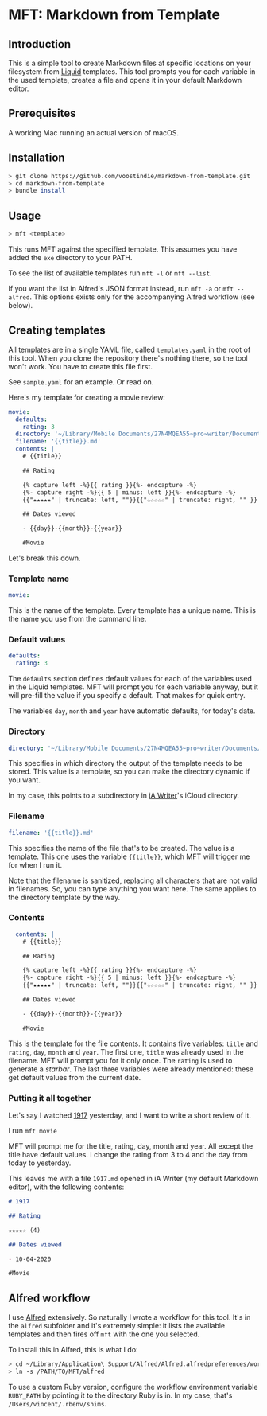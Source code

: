 # MFT: Markdown from Template

## Introduction

This is a simple tool to create Markdown files at specific locations on your filesystem from [Liquid](https://shopify.github.io/liquid/) templates. This tool prompts you for each variable in the used template, creates a file and opens it in your default Markdown editor.

## Prerequisites

A working Mac running an actual version of macOS.

## Installation

```sh
> git clone https://github.com/voostindie/markdown-from-template.git
> cd markdown-from-template
> bundle install
```

## Usage

```sh
> mft <template>
```

This runs MFT against the specified template. This assumes you have added the `exe` directory to your PATH.

To see the list of available templates run `mft -l` or `mft --list`. 

If you want the list in Alfred's JSON format instead, run `mft -a` or `mft --alfred`. This options exists only for the accompanying Alfred workflow (see below).

## Creating templates

All templates are in a single YAML file, called `templates.yaml` in the root of this tool. When you clone the repository there's nothing there, so the tool won't work. You have to create this file first.

See `sample.yaml` for an example. Or read on.

Here's my template for creating a movie review:

```yaml
movie:
  defaults:
    rating: 3
  directory: '~/Library/Mobile Documents/27N4MQEA55~pro~writer/Documents/Movies'
  filename: '{{title}}.md'
  contents: |
    # {{title}}

    ## Rating

    {% capture left -%}{{ rating }}{%- endcapture -%}
    {%- capture right -%}{{ 5 | minus: left }}{%- endcapture -%}
    {{"★★★★★" | truncate: left, ""}}{{"☆☆☆☆☆" | truncate: right, "" }} ({{rating}})

    ## Dates viewed

    - {{day}}-{{month}}-{{year}}

    #Movie
```

Let's break this down.

### Template name

```yaml
movie:
```

This is the name of the template. Every template has a unique name. This is the name you use from the command line.

### Default values

```yaml
defaults:
  rating: 3
```

The `defaults` section defines default values for each of the variables used in the Liquid templates. MFT will prompt you for each variable anyway, but it will pre-fill the value if you specify a default. That makes for quick entry.

The variables `day`, `month` and `year` have automatic defaults, for today's date.

### Directory

```yaml
directory: '~/Library/Mobile Documents/27N4MQEA55~pro~writer/Documents/Movies'
```

This specifies in which directory the output of the template needs to be stored. This value is a template, so you can make the directory dynamic if you want.

In my case, this points to a subdirectory in [iA Writer](https://ia.net/writer)'s  iCloud directory.

### Filename

```yaml
filename: '{{title}}.md'
```

This specifies the name of the file that's to be created. The value is a template. This one uses the variable `{{title}}`, which MFT will trigger me for when I run it.

Note that the filename is sanitized, replacing all characters that are not valid in filenames. So, you can type anything you want here. The same applies to the directory template by the way.

### Contents

```yaml
  contents: |
    # {{title}}

    ## Rating

    {% capture left -%}{{ rating }}{%- endcapture -%}
    {%- capture right -%}{{ 5 | minus: left }}{%- endcapture -%}
    {{"★★★★★" | truncate: left, ""}}{{"☆☆☆☆☆" | truncate: right, "" }} ({{rating}})

    ## Dates viewed

    - {{day}}-{{month}}-{{year}}

    #Movie
```

This is the template for the file contents. It contains five variables: `title` and `rating`, `day`, `month` and `year`. The first one, `title` was already used in the filename. MFT will prompt you for it only once. The `rating` is used to generate a *starbar*. The last three variables were already mentioned: these get default values from the current date.

### Putting it all together

Let's say I watched [1917](https://www.imdb.com/title/tt8579674) yesterday, and I want to write a short review of it.

I run `mft movie`

MFT will prompt me for the title, rating, day, month and year. All except the title have default values. I change the rating from 3 to 4 and the day from today to yesterday. 

This leaves me with a file `1917.md` opened in iA Writer (my default Markdown editor), with the following contents:

```md
# 1917

## Rating

★★★★☆ (4)

## Dates viewed

- 10-04-2020

#Movie
```

## Alfred workflow

I use [Alfred](https://www.alfredapp.com) extensively. So naturally I wrote a workflow for this tool. It's in the `alfred` subfolder and it's extremely simple: it lists the available templates and then fires off `mft` with the one you selected.

To install this in Alfred, this is what I do:

```sh
> cd ~/Library/Application\ Support/Alfred/Alfred.alfredpreferences/workflows
> ln -s /PATH/TO/MFT/alfred
```

To use a custom Ruby version, configure the workflow environment variable `RUBY_PATH` by pointing it to the directory Ruby is in. In my case, that's `/Users/vincent/.rbenv/shims`.